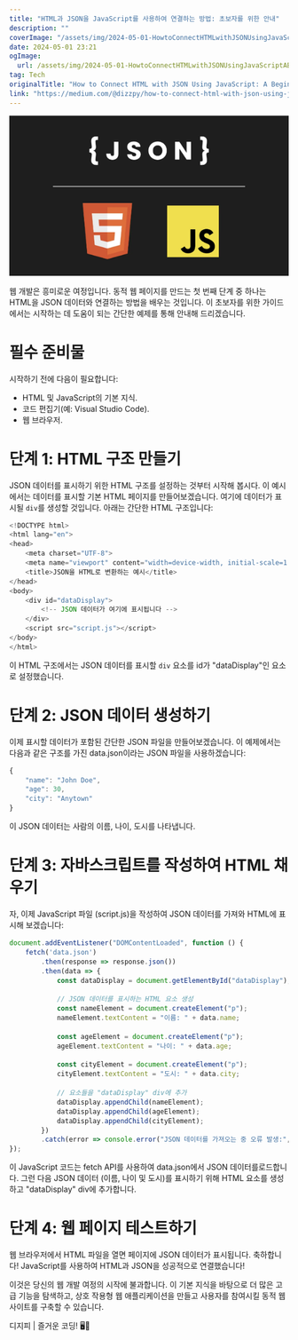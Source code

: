 ```yaml
---
title: "HTML과 JSON을 JavaScript를 사용하여 연결하는 방법: 초보자를 위한 안내"
description: ""
coverImage: "/assets/img/2024-05-01-HowtoConnectHTMLwithJSONUsingJavaScriptABeginnersGuide_0.png"
date: 2024-05-01 23:21
ogImage: 
  url: /assets/img/2024-05-01-HowtoConnectHTMLwithJSONUsingJavaScriptABeginnersGuide_0.png
tag: Tech
originalTitle: "How to Connect HTML with JSON Using JavaScript: A Beginner’s Guide"
link: "https://medium.com/@dizzpy/how-to-connect-html-with-json-using-javascript-a-beginners-guide-25e94306fa0f"
---
```



![이미지](/assets/img/2024-05-01-HowtoConnectHTMLwithJSONUsingJavaScriptABeginnersGuide_0.png)

웹 개발은 흥미로운 여정입니다. 동적 웹 페이지를 만드는 첫 번째 단계 중 하나는 HTML을 JSON 데이터와 연결하는 방법을 배우는 것입니다. 이 초보자를 위한 가이드에서는 시작하는 데 도움이 되는 간단한 예제를 통해 안내해 드리겠습니다.

# 필수 준비물

시작하기 전에 다음이 필요합니다:

<div class="content-ad"></div>

- HTML 및 JavaScript의 기본 지식.
- 코드 편집기(예: Visual Studio Code).
- 웹 브라우저.

# 단계 1: HTML 구조 만들기

JSON 데이터를 표시하기 위한 HTML 구조를 설정하는 것부터 시작해 봅시다. 이 예시에서는 데이터를 표시할 기본 HTML 페이지를 만들어보겠습니다. 여기에 데이터가 표시될 `div`를 생성할 것입니다. 아래는 간단한 HTML 구조입니다:

```js
<!DOCTYPE html>
<html lang="en">
<head>
    <meta charset="UTF-8">
    <meta name="viewport" content="width=device-width, initial-scale=1.0">
    <title>JSON을 HTML로 변환하는 예시</title>
</head>
<body>
    <div id="dataDisplay">
        <!-- JSON 데이터가 여기에 표시됩니다 -->
    </div>
    <script src="script.js"></script>
</body>
</html>
```

<div class="content-ad"></div>

이 HTML 구조에서는 JSON 데이터를 표시할 `div` 요소를 id가 "dataDisplay"인 요소로 설정했습니다.

# 단계 2: JSON 데이터 생성하기

이제 표시할 데이터가 포함된 간단한 JSON 파일을 만들어보겠습니다. 이 예제에서는 다음과 같은 구조를 가진 data.json이라는 JSON 파일을 사용하겠습니다:

```js
{
    "name": "John Doe",
    "age": 30,
    "city": "Anytown"
}
```

<div class="content-ad"></div>

이 JSON 데이터는 사람의 이름, 나이, 도시를 나타냅니다.

# 단계 3: 자바스크립트를 작성하여 HTML 채우기

자, 이제 JavaScript 파일 (script.js)을 작성하여 JSON 데이터를 가져와 HTML에 표시해 보겠습니다:

```js
document.addEventListener("DOMContentLoaded", function () {
    fetch('data.json')
        .then(response => response.json())
        .then(data => {
            const dataDisplay = document.getElementById("dataDisplay");

            // JSON 데이터를 표시하는 HTML 요소 생성
            const nameElement = document.createElement("p");
            nameElement.textContent = "이름: " + data.name;

            const ageElement = document.createElement("p");
            ageElement.textContent = "나이: " + data.age;

            const cityElement = document.createElement("p");
            cityElement.textContent = "도시: " + data.city;

            // 요소들을 "dataDisplay" div에 추가
            dataDisplay.appendChild(nameElement);
            dataDisplay.appendChild(ageElement);
            dataDisplay.appendChild(cityElement);
        })
        .catch(error => console.error("JSON 데이터를 가져오는 중 오류 발생:", error));
});
```

<div class="content-ad"></div>

이 JavaScript 코드는 fetch API를 사용하여 data.json에서 JSON 데이터를로드합니다. 그런 다음 JSON 데이터 (이름, 나이 및 도시)를 표시하기 위해 HTML 요소를 생성하고 "dataDisplay" div에 추가합니다.

# 단계 4: 웹 페이지 테스트하기

웹 브라우저에서 HTML 파일을 열면 페이지에 JSON 데이터가 표시됩니다. 축하합니다! JavaScript를 사용하여 HTML과 JSON을 성공적으로 연결했습니다!

이것은 당신의 웹 개발 여정의 시작에 불과합니다. 이 기본 지식을 바탕으로 더 많은 고급 기능을 탐색하고, 상호 작용형 웹 애플리케이션을 만들고 사용자를 참여시킬 동적 웹 사이트를 구축할 수 있습니다.

<div class="content-ad"></div>

디지피 | 즐거운 코딩! 🖥️🥰